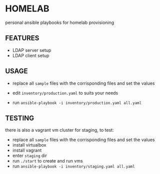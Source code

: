 # HOMELAB

personal ansible playbooks for homelab provisioning

## FEATURES 

- LDAP server setup
- LDAP client setup

## USAGE

- replace all `sample` files with the corrisponding files and set the values

- edit `inventory/production.yaml` to suits your needs

- run `ansible-playbook -i inventory/production.yaml all.yaml `


## TESTING 

there is also a vagrant vm cluster for staging, to test:

- replace all `sample` files with the corrisponding files and set the values
- install virtualbox
- install vagrant
- enter `staging` dir
- run `./start` to create and run vms
- run `ansible-playbook -i inventory/staging.yaml all.yaml `

